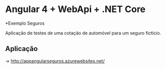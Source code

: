 # Angular 4 + WebApi + .NET Core

*Exemplo Seguros

Aplicação de testes de uma cotação de automóvel para um seguro fictício. 

## Aplicação
-> http://appangularseguros.azurewebsites.net/

